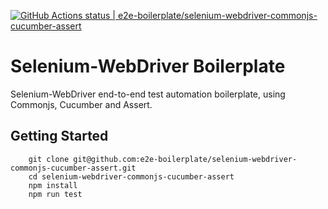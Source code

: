 [![GitHub Actions status | e2e-boilerplate/selenium-webdriver-commonjs-cucumber-assert](https://github.com/e2e-boilerplate/selenium-webdriver-commonjs-cucumber-assert/workflows/selenium-webdriver-commonjs-cucumber-assert/badge.svg)](https://github.com/e2e-boilerplate/selenium-webdriver-commonjs-cucumber-assert/actions?workflow=selenium-webdriver-commonjs-cucumber-assert)

# Selenium-WebDriver Boilerplate

Selenium-WebDriver end-to-end test automation boilerplate, using Commonjs, Cucumber and Assert.

## Getting Started

    	git clone git@github.com:e2e-boilerplate/selenium-webdriver-commonjs-cucumber-assert.git
    	cd selenium-webdriver-commonjs-cucumber-assert
    	npm install
    	npm run test
